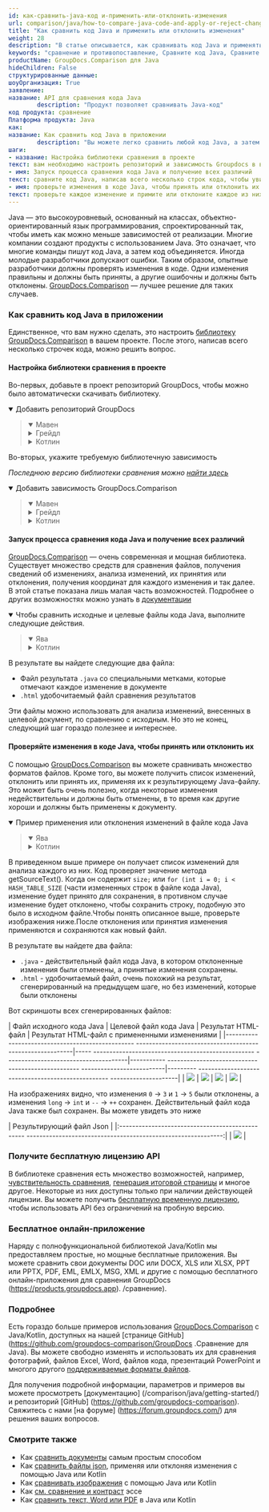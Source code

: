 ```yaml
---
id: как-сравнить-java-код и-применить-или-отклонить-изменения
url: comparison/java/how-to-compare-java-code-and-apply-or-reject-changes
title: "Как сравнить код Java и применить или отклонить изменения"
weight: 28
description: "В статье описывается, как сравнивать код Java и применять или отклонять изменения с помощью GroupDocs.Comparison."
keywords: "сравнение и противопоставление, Сравните код Java, Сравните Java с Kotlin и Java, Средство сравнения кода Java"
productName: GroupDocs.Comparison для Java
hideChildren: False
структурированные данные:
шоуОрганизация: True
заявление:
название: API для сравнения кода Java
        description: "Продукт позволяет сравнивать Java-код"
код продукта: сравнение
Платформа продукта: Java
как:
название: Как сравнить код Java в приложении
        description: "Вы можете легко сравнить любой код Java, а затем принять или отклонить изменения."
шаги:
- название: Настройка библиотеки сравнения в проекте
текст: вам необходимо настроить репозиторий и зависимость Groupdocs в вашем проекте
- имя: Запуск процесса сравнения кода Java и получение всех различий
текст: сравните код Java, написав всего несколько строк кода, чтобы увидеть разницу между ними.
- имя: проверьте изменения в коде Java, чтобы принять или отклонить их
текст: проверьте каждое изменение и примите или отклоните каждое из них, сохраняя действительный результирующий файл Java
---
```

Java — это высокоуровневый, основанный на классах, объектно-ориентированный язык программирования, спроектированный так, чтобы иметь как можно меньше зависимостей от реализации. Многие компании создают продукты с использованием Java. Это означает, что многие команды пишут код Java, а затем код объединяется. Иногда молодые разработчики допускают ошибки. Таким образом, опытные разработчики должны проверять изменения в коде. Одни изменения правильны и должны быть приняты, а другие ошибочны и должны быть отклонены. [GroupDocs.Comparison](https://products.groupdocs.com/comparison) — лучшее решение для таких случаев.

### Как сравнить код Java в приложении

Единственное, что вам нужно сделать, это настроить [библиотеку GroupDocs.Comparison](https://repository.groupdocs.com/comparison/) в вашем проекте. После этого, написав всего несколько строчек кода, можно решить вопрос.

#### Настройка библиотеки сравнения в проекте

Во-первых, добавьте в проект репозиторий GroupDocs, чтобы можно было автоматически скачивать библиотеку.

<details open><summary>Добавить репозиторий GroupDocs</summary><blockquote>
<details open><summary>Мавен</summary>

<script src="https://gist.github.com/groupdocs-comparison-gists/9de00b81ae5dd326fc85fecb5c1220a6.js"></script>

</details>
<details><summary>Грейдл</summary>

<script src="https://gist.github.com/groupdocs-comparison-gists/15f77ae825f310acd9cad555dcea0019.js"></script>

</details>
<details><summary>Котлин</summary>

<script src="https://gist.github.com/groupdocs-comparison-gists/ad7ad48d4e7f9f60e858c7ba546f3745.js"></script>

</details>
</blockquote></details>

Во-вторых, укажите требуемую библиотечную зависимость

_Последнюю версию библиотеки сравнения можно [найти здесь](https://repository.groupdocs.com/comparison/)_

<details open><summary>Добавить зависимость GroupDocs.Comparison</summary><blockquote>
<details open><summary>Мавен</summary>

<script src="https://gist.github.com/groupdocs-comparison-gists/f4d8f0b56d1dfa24dea18c68cd9d8001.js"></script>

</details>
<details><summary>Грейдл</summary>

<script src="https://gist.github.com/groupdocs-comparison-gists/b760d58061daa45d9b211e2701aa52b5.js"></script>

</details>
<details><summary>Котлин</summary>

<script src="https://gist.github.com/groupdocs-comparison-gists/b20a9f70c3442ca586a95b00a778a464.js"></script>

</details>
</blockquote></details>

#### Запуск процесса сравнения кода Java и получение всех различий

[GroupDocs.Comparison](https://products.groupdocs.com/comparison) — очень современная и мощная библиотека. Существует множество средств для сравнения файлов, получения сведений об изменениях, анализа изменений, их принятия или отклонения, получения координат для каждого изменения и так далее. В этой статье показана лишь малая часть возможностей. Подробнее о других возможностях можно узнать в [документации](/comparison/java/getting-started/)

<details open><summary>Чтобы сравнить исходные и целевые файлы кода Java, выполните следующие действия.</summary><blockquote>
<details open><summary>Ява</summary>

<script src="https://gist.github.com/groupdocs-comparison-gists/78372877c238f2227f5c489e698ef695.js"></script>

</details>
<details><summary>Котлин</summary>

<script src="https://gist.github.com/groupdocs-comparison-gists/a865cf6080a512b0b1cb4534e74e75f6.js"></script>

</details>
</blockquote></details>

В результате вы найдете следующие два файла:

* Файл результата `.java` со специальными метками, которые отмечают каждое изменение в документе
* `.html` удобочитаемый файл сравнения результатов

Эти файлы можно использовать для анализа изменений, внесенных в целевой документ, по сравнению с исходным. Но это не конец, следующий шаг гораздо полезнее и интереснее.

#### Проверяйте изменения в коде Java, чтобы принять или отклонить их

С помощью [GroupDocs.Comparison](https://products.groupdocs.com/comparison) вы можете сравнивать множество форматов файлов. Кроме того, вы можете получить список изменений, отклонить или принять их, применяя их к результирующему Java-файлу. Это может быть очень полезно, когда некоторые изменения недействительны и должны быть отменены, в то время как другие хороши и должны быть применены к документу.

<details open><summary>Пример применения или отклонения изменений в файле кода Java</summary><blockquote>
<details open><summary>Ява</summary>

<script src="https://gist.github.com/groupdocs-comparison-gists/4c035f1ddf3932d8fc89ecc1519a3005.js"></script>

</details>
<details><summary>Котлин</summary>

<script src="https://gist.github.com/groupdocs-comparison-gists/c45c087baf5ca2bc7a848112e18180d7.js"></script>

</details>
</blockquote></details>

В приведенном выше примере он получает список изменений для анализа каждого из них. Код проверяет значение метода getSourceText(). Когда он содержит `size;` или `for (int i = 0; i < HASH_TABLE_SIZE` (части измененных строк в файле кода Java), изменение будет принято для сохранения, в противном случае изменение будет отклонено, чтобы сохранить строку, подобную это было в исходном файле.Чтобы понять описанное выше, проверьте изображения ниже.После отклонения или принятия изменения применяются и сохраняются как новый файл.

В результате вы найдете два файла:

* `.java` - действительный файл кода Java, в котором отклоненные изменения были отменены, а принятые изменения сохранены.
* `.html` - удобочитаемый файл, очень похожий на результат, сгенерированный на предыдущем шаге, но без изменений, которые были отклонены

Вот скриншоты всех сгенерированных файлов:

| Файл исходного кода Java | Целевой файл кода Java | Результат HTML-файл | Результат HTML-файл с примененными изменениями |
|------------------------------------------------- ----------------------------------------------------------|----- -------------------------------------------------- --------------------------------------|----------- -------------------------------------------------- --------------------------|--------- -------------------------------------------------- ---------------------|
| ![](comparison/java/images/how-to-compare-java-code-and-apply-or-reject-changes-source.png) | ![](comparison/java/images/how-to-compare-java-code-and-apply-or-reject-changes-target.png) | ![](comparison/java/images/how-to-compare-java-code-and-apply-or-reject-changes-result.png) | ![](comparison/java/images/how-to-compare-java-code-and-apply-or-reject-changes-applied.png) |

На изображениях видно, что изменения `0` -> `3` и `1` -> `5` были отклонены, а изменения `long` -> `int` и `--` -> `++` сохранен. Действительный файл кода Java также был сохранен. Вы можете увидеть это ниже

| Результирующий файл Json |
|:------------------------------------------------ -------------------------------------------------------------:|
| ![](comparison/java/images/how-to-compare-java-code-and-apply-or-reject-changes-resultant.png) |

### Получите бесплатную лицензию API

В библиотеке сравнения есть множество возможностей, например, [чувствительность сравнения](/comparison/java/adjusting-comparison-sensitivity/), [генерация итоговой страницы](/comparison/java/get-only-summary-page/) и многое другое. Некоторые из них доступны только при наличии действующей лицензии. Вы можете получить [бесплатную временную лицензию](https://purchase.groupdocs.com/temporary-license), чтобы использовать API без ограничений на пробную версию.

### Бесплатное онлайн-приложение
Наряду с полнофункциональной библиотекой Java/Kotlin мы предоставляем простые, но мощные бесплатные приложения.
Вы можете сравнить свои документы DOC или DOCX, XLS или XLSX, PPT или PPTX, PDF, EML, EMLX, MSG, XML и другие с помощью бесплатного онлайн-приложения для сравнения GroupDocs (https://products.groupdocs.app). /сравнение).

### Подробнее

Есть гораздо больше примеров использования [GroupDocs.Comparison](https://products.groupdocs.com/comparison) с Java/Kotlin, доступных на нашей [странице GitHub](https://github.com/groupdocs-comparison/GroupDocs .Сравнение для Java). Вы можете свободно изменять и использовать их для сравнения фотографий, файлов Excel, Word, файлов кода, презентаций PowerPoint и многого другого [поддерживаемые форматы файлов](/comparison/java/supported-document-formats/).

Для получения подробной информации, параметров и примеров вы можете просмотреть [документацию] (/comparison/java/getting-started/) и репозиторий [GitHub] (https://github.com/groupdocs-comparison). Свяжитесь с нами [на форуме] (https://forum.groupdocs.com/) для решения ваших вопросов.

### Смотрите также

* Как [сравнить документы](/comparison/java/how-to-compare-documents-in-the-easiest-way) самым простым способом
* Как [сравнить файлы json](/comparison/java/how-to-compare-files-in-java-or-kotlin), применяя или отклоняя изменения с помощью Java или Kotlin
* Как [сравнивать изображения](/comparison/java/how-to-compare-images-using-java-or-kotlin) с помощью Java или Kotlin
* Как [см. сравнение и контраст](/comparison/java/how-to-see-comparison-and-contrast-of-essays) эссе
* Как [сравнить текст, Word или PDF](/comparison/java/how-to-compare-text-word-pdf-in-java-or-kotlin) в Java или Kotlin

